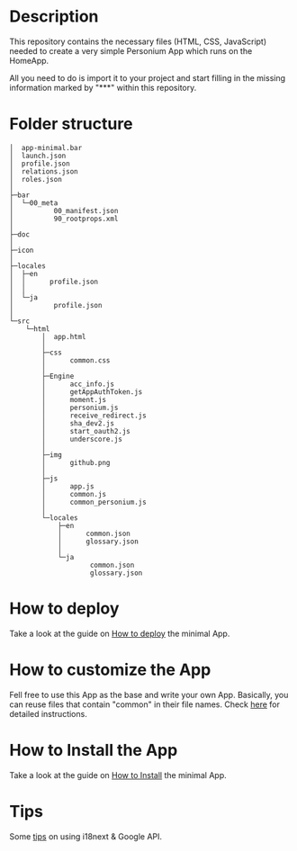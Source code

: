 # Description  
This repository contains the necessary files (HTML, CSS, JavaScript) needed to create a very simple Personium App which runs on the HomeApp.

All you need to do is import it to your project and start filling in the missing information marked by "***" within this repository.  

# Folder structure  

    │  app-minimal.bar
    │  launch.json
    │  profile.json
    │  relations.json
    │  roles.json
    │  
    ├─bar
    │  └─00_meta
    │          00_manifest.json
    │          90_rootprops.xml
    │          
    ├─doc
    │      
    ├─icon
    │      
    ├─locales
    │  ├─en
    │  │      profile.json
    │  │      
    │  └─ja
    │          profile.json
    │          
    └─src
        └─html
            │  app.html
            │  
            ├─css
            │      common.css
            │      
            ├─Engine
            │      acc_info.js
            │      getAppAuthToken.js
            │      moment.js
            │      personium.js
            │      receive_redirect.js
            │      sha_dev2.js
            │      start_oauth2.js
            │      underscore.js
            │      
            ├─img
            │      github.png
            │      
            ├─js
            │      app.js
            │      common.js
            │      common_personium.js
            │      
            └─locales
                ├─en
                │      common.json
                │      glossary.json
                │      
                └─ja
                        common.json
                        glossary.json

# How to deploy  
Take a look at the guide on [How to deploy](doc/HowToDeploy.md) the minimal App.  

# How to customize the App  
Fell free to use this App as the base and write your own App. Basically, you can reuse files that contain "common" in their file names. Check [here](doc/Customizations.md) for detailed instructions.  

# How to Install the App  
Take a look at the guide on [How to Install](doc/HowToInstallApp.md) the minimal App.

# Tips  
Some [tips](doc/Tips.md) on using i18next & Google API.    

